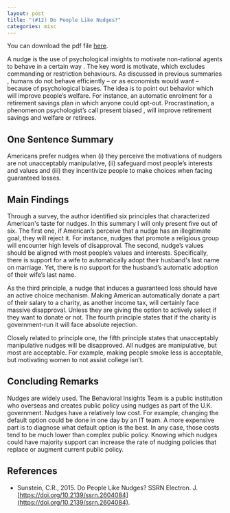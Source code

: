 ```yaml
---
layout: post
title: "(#12) Do People Like Nudges?"
categories: misc
---
```


You can download the pdf file [here](https://jjgecon.github.io/files/opecon_pdfs/12.pdf).

A nudge is the use of psychological insights to motivate non-rational agents to behave in a certain way . The key word is motivate, which excludes commanding or restriction behaviours. As discussed in previous summaries , humans do not behave efficiently – or as economists would want – because of psychological biases. The idea is to point out behavior which will improve people’s welfare. For instance, an automatic enrolment for a retirement savings plan in which anyone could opt-out. Procrastination, a phenomenon psychologist’s call present biased , will improve retirement savings and welfare or retirees.

## One Sentence Summary

Americans prefer nudges when (i) they perceive the motivations of nudgers are not unacceptably manipulative, (ii) safeguard most people’s interests and values and (iii) they incentivize people to make choices when facing guaranteed losses.

## Main Findings

Through a survey, the author identified six principles that characterized American's taste for nudges. In this summary I will only present five out of six. The first one, if American’s perceive that a nudge has an illegitimate goal, they will reject it. For instance, nudges that promote a religious group will encounter high levels of disapproval. The second, nudge’s values should be aligned with most people’s values and interests. Specifically, there is support for a wife to automatically adopt their husband's last name on marriage. Yet, there is no support for the husband’s automatic adoption of their wife’s last name.

As the third principle, a nudge that induces a guaranteed loss should have an active choice mechanism. Making American automatically donate a part of their salary to a charity, as another income tax, will certainly face massive disapproval. Unless they are giving the option to actively select if they want to donate or not. The fourth principle states that if the charity is government-run it will face absolute rejection.

Closely related to principle one, the fifth principle states that unacceptably manipulative nudges will be disapproved. All nudges are manipulative, but most are acceptable. For example, making people smoke less is acceptable, but motivating women to not assist college isn’t.

## Concluding Remarks

Nudges are widely used. The Behavioral Insights Team is a public institution who overseas and creates public policy using nudges as part of the U.K. government. Nudges have a relatively low cost. For example, changing the default option could be done in one day by an IT team. A more expensive part is to diagnose what default option is the best. In any case, those costs tend to be much lower than complex public policy. Knowing which nudges could have majority support can increase the rate of nudging policies that replace or augment current public policy.

## References

* Sunstein, C.R., 2015. Do People Like Nudges? SSRN Electron. J. [https://doi.org/10.2139/ssrn.2604084](https://doi.org/10.2139/ssrn.2604084).
